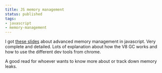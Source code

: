 ```yaml
---
title: JS memory management
status: published
tags:
- javascript
- memory-management
---
```


I got [these slides](https://speakerdeck.com/addyosmani/javascript-memory-management-masterclass) about advanced memory management in javascript. Very complete and detailed. Lots of explanation about how the V8 GC works and how to use the different dev tools from chrome.

A good read for whoever wants to know more about or track down memory leaks.
